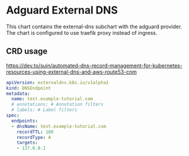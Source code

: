 # Adguard External DNS

This chart contains the external-dns subchart with the adguard provider. The chart is configured to use traefik proxy instead of ingress.

## CRD usage

<https://dev.to/suin/automated-dns-record-management-for-kubernetes-resources-using-external-dns-and-aws-route53-cnm>

```yaml
apiVersion: externaldns.k8s.io/v1alpha1
kind: DNSEndpoint
metadata:
  name: test.example-tutorial.com
  # annotations: # Annotation filters
  # labels: # Label filters
spec:
  endpoints:
  - dnsName: test.example-tutorial.com
    recordTTL: 180
    recordType: A
    targets:
    - 127.0.0.1
```
